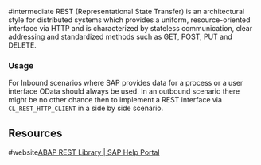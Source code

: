 #intermediate 
REST (Representational State Transfer) is an architectural style for distributed systems which provides a uniform, resource-oriented interface via HTTP and is characterized by stateless communication, clear addressing and standardized methods such as GET, POST, PUT and DELETE.
### Usage
For Inbound scenarios where SAP provides data for a process or a user interface OData should always be used. In an outbound scenario there might be no other chance then to implement a REST interface via `CL_REST_HTTP_CLIENT` in a side by side scenario.
## Resources
#website[ABAP REST Library | SAP Help Portal](https://help.sap.com/docs/SAP_S4HANA_ON-PREMISE/753088fc00704d0a80e7fbd6803c8adb/2850217946b54e718e1f4afb35c4c283.html?locale=en-US)